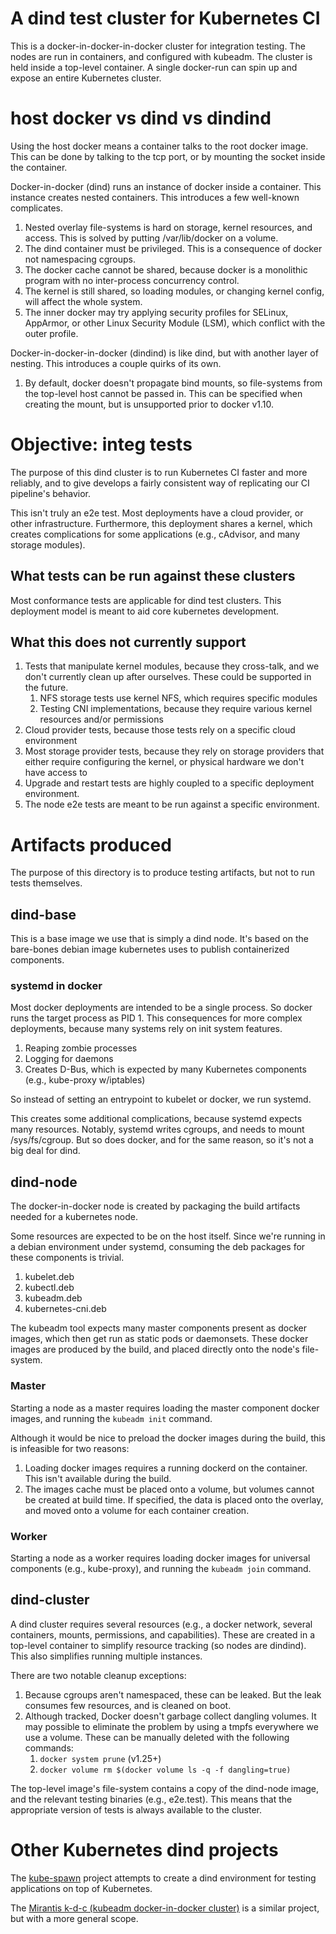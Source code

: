 # A dind test cluster for Kubernetes CI

This is a docker-in-docker-in-docker cluster for integration testing. The nodes are
run in containers, and configured with kubeadm. The cluster is held inside a
top-level container. A single docker-run can spin up and expose an entire Kubernetes
cluster.

# host docker vs dind vs dindind

Using the host docker means a container talks to the root docker image. This can
be done by talking to the tcp port, or by mounting the socket inside the
container.

Docker-in-docker (dind) runs an instance of docker inside a container. This
instance creates nested containers. This introduces a few well-known complicates.

1. Nested overlay file-systems is hard on storage, kernel resources, and access.
   This is solved by putting /var/lib/docker on a volume.
1. The dind container must be privileged. This is a consequence of docker not
   namespacing cgroups.
1. The docker cache cannot be shared, because docker is a monolithic program
   with no inter-process concurrency control.
1. The kernel is still shared, so loading modules, or changing kernel config,
   will affect the whole system.
1. The inner docker may try applying security profiles for SELinux, AppArmor,
   or other Linux Security Module (LSM), which conflict with the outer
   profile.

Docker-in-docker-in-docker (dindind) is like dind, but with another layer of
nesting. This introduces a couple quirks of its own.

1. By default, docker doesn't propagate bind mounts, so file-systems from the
   top-level host cannot be passed in. This can be specified when creating the
   mount, but is unsupported prior to docker v1.10.

# Objective: integ tests

The purpose of this dind cluster is to run Kubernetes CI faster and more
reliably, and to give develops a fairly consistent way of replicating our CI
pipeline's behavior.

This isn't truly an e2e test. Most deployments have a cloud provider, or other
infrastructure. Furthermore, this deployment shares a kernel, which creates
complications for some applications (e.g., cAdvisor, and many storage modules).

## What tests can be run against these clusters

Most conformance tests are applicable for dind test clusters. This deployment
model is meant to aid core kubernetes development.

## What this does not currently support

1. Tests that manipulate kernel modules, because they cross-talk, and we don't
   currently clean up after ourselves. These could be supported in the future.
   1. NFS storage tests use kernel NFS, which requires specific modules
   1. Testing CNI implementations, because they require various kernel resources
      and/or permissions
1. Cloud provider tests, because those tests rely on a specific cloud
   environment
1. Most storage provider tests, because they rely on storage providers that
   either require configuring the kernel, or physical hardware we don't have
   access to
1. Upgrade and restart tests are highly coupled to a specific deployment
   environment.
1. The node e2e tests are meant to be run against a specific environment.

# Artifacts produced

The purpose of this directory is to produce testing artifacts, but not to run
tests themselves.

## dind-base

This is a base image we use that is simply a dind node. It's based on the
bare-bones debian image kubernetes uses to publish containerized components.

### systemd in docker

Most docker deployments are intended to be a single process. So docker runs the
target process as PID 1. This consequences for more complex deployments, because
many systems rely on init system features.

1. Reaping zombie processes
1. Logging for daemons
1. Creates D-Bus, which is expected by many Kubernetes components (e.g.,
   kube-proxy w/iptables)

So instead of setting an entrypoint to kubelet or docker, we run systemd.

This creates some additional complications, because systemd expects many
resources. Notably, systemd writes cgroups, and needs to mount /sys/fs/cgroup.
But so does docker, and for the same reason, so it's not a big deal for dind.

## dind-node

The docker-in-docker node is created by packaging the build artifacts needed for
a kubernetes node.

Some resources are expected to be on the host itself. Since we're running in a
debian environment under systemd, consuming the deb packages for these
components is trivial.

1. kubelet.deb
1. kubectl.deb
1. kubeadm.deb
1. kubernetes-cni.deb

The kubeadm tool expects many master components present as docker images, which
then get run as static pods or daemonsets. These docker images are produced by
the build, and placed directly onto the node's file-system.

### Master

Starting a node as a master requires loading the master component docker images,
and running the `kubeadm init` command.

Although it would be nice to preload the docker images during the build, this is
infeasible for two reasons:
1. Loading docker images requires a running dockerd on the container. This isn't
   available during the build.
1. The images cache must be placed onto a volume, but volumes cannot be created
   at build time. If specified, the data is placed onto the overlay, and moved
   onto a volume for each container creation.

### Worker

Starting a node as a worker requires loading docker images for universal
components (e.g., kube-proxy), and running the `kubeadm join` command.

## dind-cluster

A dind cluster requires several resources (e.g., a docker network, several
containers, mounts, permissions, and capabilities). These are created in a
top-level container to simplify resource tracking (so nodes are dindind). This
also simplifies running multiple instances.

There are two notable cleanup exceptions:
1. Because cgroups aren't namespaced, these can be leaked. But the leak consumes
   few resources, and is cleaned on boot.
1. Although tracked, Docker doesn't garbage collect dangling volumes. It may
   possible to eliminate the problem by using a tmpfs everywhere we use a
   volume. These can be manually deleted with the following commands:
   1. `docker system prune` (v1.25+)
   1. `docker volume rm $(docker volume ls -q -f dangling=true)`

The top-level image's file-system contains a copy of the dind-node image, and
the relevant testing binaries (e.g., e2e.test). This means that the appropriate
version of tests is always available to the cluster.

# Other Kubernetes dind projects

The [kube-spawn](https://github.com/kinvolk/kube-spawn) project attempts to
create a dind environment for testing applications on top of Kubernetes.

The [Mirantis k-d-c (kubeadm docker-in-docker cluster)](https://github.com/Mirantis/kubeadm-dind-cluster) is a similar project, but with a more general scope.
